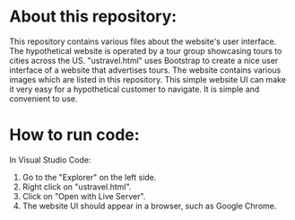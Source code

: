 # About this repository:

This repository contains various files about the website's user interface. The hypothetical website is operated by a tour group showcasing tours to cities across the US. "ustravel.html" uses Bootstrap to create a nice user interface of a website that advertises tours. The website contains various images which are listed in this repository. This simple website UI can make it very easy for a hypothetical customer to navigate. It is simple and convenient to use. 

# How to run code:
In Visual Studio Code:
1. Go to the "Explorer" on the left side.
2. Right click on "ustravel.html".
3. Click on "Open with Live Server".
4. The website UI should appear in a browser, such as Google Chrome.
